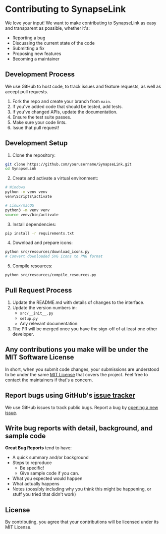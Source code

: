 # Contributing to SynapseLink

We love your input! We want to make contributing to SynapseLink as easy and transparent as possible, whether it's:

- Reporting a bug
- Discussing the current state of the code
- Submitting a fix
- Proposing new features
- Becoming a maintainer

## Development Process

We use GitHub to host code, to track issues and feature requests, as well as accept pull requests.

1. Fork the repo and create your branch from `main`.
2. If you've added code that should be tested, add tests.
3. If you've changed APIs, update the documentation.
4. Ensure the test suite passes.
5. Make sure your code lints.
6. Issue that pull request!

## Development Setup

1. Clone the repository:
```bash
git clone https://github.com/yourusername/SynapseLink.git
cd SynapseLink
```

2. Create and activate a virtual environment:
```bash
# Windows
python -m venv venv
venv\Scripts\activate

# Linux/macOS
python3 -m venv venv
source venv/bin/activate
```

3. Install dependencies:
```bash
pip install -r requirements.txt
```

4. Download and prepare icons:
```bash
python src/resources/download_icons.py
# Convert downloaded SVG icons to PNG format
```

5. Compile resources:
```bash
python src/resources/compile_resources.py
```

## Pull Request Process

1. Update the README.md with details of changes to the interface.
2. Update the version numbers in:
   - `src/__init__.py`
   - `setup.py`
   - Any relevant documentation
3. The PR will be merged once you have the sign-off of at least one other developer.

## Any contributions you make will be under the MIT Software License

In short, when you submit code changes, your submissions are understood to be under the same [MIT License](http://choosealicense.com/licenses/mit/) that covers the project. Feel free to contact the maintainers if that's a concern.

## Report bugs using GitHub's [issue tracker](https://github.com/yourusername/SynapseLink/issues)

We use GitHub issues to track public bugs. Report a bug by [opening a new issue](https://github.com/yourusername/SynapseLink/issues/new).

## Write bug reports with detail, background, and sample code

**Great Bug Reports** tend to have:

- A quick summary and/or background
- Steps to reproduce
  - Be specific!
  - Give sample code if you can.
- What you expected would happen
- What actually happens
- Notes (possibly including why you think this might be happening, or stuff you tried that didn't work)

## License

By contributing, you agree that your contributions will be licensed under its MIT License. 